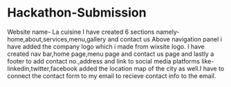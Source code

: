 # Hackathon-Submission
Website name- La cuisine
I have created 6 sections namely-home,about,services,menu,gallery and contact us
Above navigation panel i have added the company logo which i made from wixsite logo.
I have created nav bar,home page,menu page and contact us page and lastly a footer to add contact no.,address and link to social media platforms like-linkedin,twitter,facebook
added the location map of the city as well.I have to connect the contact form to my email to recieve contact info to the email.
